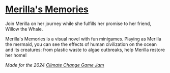 # [Merilla's Memories](https://cswen29.itch.io/merillas-memories)
Join Merilla on her journey while she fulfills her promise to her friend, Willow the Whale.

Merilla's Memories is a visual novel with fun minigames. Playing as Merilla the mermaid, you can see the effects of human civilization on the ocean and its creatures: from plastic waste to algae outbreaks, help Merilla restore her home!

*Made for the 2024 [Climate Change Game Jam](https://itch.io/jam/climate-change-game-jam)*
